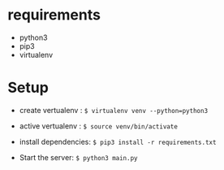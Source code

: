 
# requirements

* python3
* pip3
* virtualenv

# Setup


* create vertualenv : ```$ virtualenv venv --python=python3```

* active vertualenv : ```$ source venv/bin/activate```

* install dependencies: ```$ pip3 install -r requirements.txt```

* Start the server: ```$ python3 main.py```

